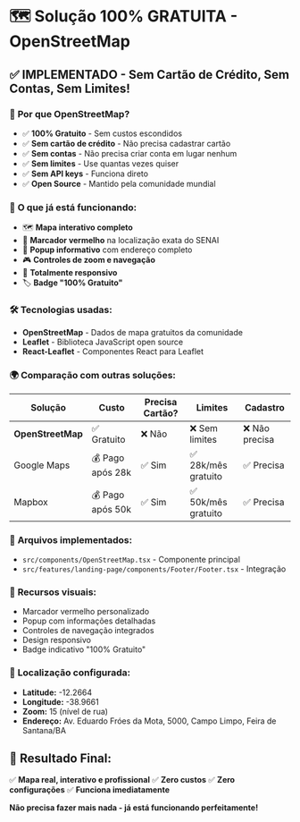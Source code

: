 # 🗺️ Solução 100% GRATUITA - OpenStreetMap

## ✅ IMPLEMENTADO - Sem Cartão de Crédito, Sem Contas, Sem Limites!

### 🎉 **Por que OpenStreetMap?**
- ✅ **100% Gratuito** - Sem custos escondidos
- ✅ **Sem cartão de crédito** - Não precisa cadastrar cartão
- ✅ **Sem contas** - Não precisa criar conta em lugar nenhum
- ✅ **Sem limites** - Use quantas vezes quiser
- ✅ **Sem API keys** - Funciona direto
- ✅ **Open Source** - Mantido pela comunidade mundial

### 🚀 **O que já está funcionando:**
- 🗺️ **Mapa interativo completo**
- 📍 **Marcador vermelho** na localização exata do SENAI
- 💬 **Popup informativo** com endereço completo
- 🎮 **Controles de zoom e navegação**
- 📱 **Totalmente responsivo**
- 🏷️ **Badge "100% Gratuito"**

### 🛠️ **Tecnologias usadas:**
- **OpenStreetMap** - Dados de mapa gratuitos da comunidade
- **Leaflet** - Biblioteca JavaScript open source
- **React-Leaflet** - Componentes React para Leaflet

### 🌍 **Comparação com outras soluções:**

| Solução | Custo | Precisa Cartão? | Limites | Cadastro |
|---------|-------|-----------------|---------|----------|
| **OpenStreetMap** | ✅ Gratuito | ❌ Não | ❌ Sem limites | ❌ Não precisa |
| Google Maps | 💰 Pago após 28k | ✅ Sim | ✅ 28k/mês gratuito | ✅ Precisa |
| Mapbox | 💰 Pago após 50k | ✅ Sim | ✅ 50k/mês gratuito | ✅ Precisa |

### 🔧 **Arquivos implementados:**
- `src/components/OpenStreetMap.tsx` - Componente principal
- `src/features/landing-page/components/Footer/Footer.tsx` - Integração

### 🎨 **Recursos visuais:**
- Marcador vermelho personalizado
- Popup com informações detalhadas
- Controles de navegação integrados
- Design responsivo
- Badge indicativo "100% Gratuito"

### 📍 **Localização configurada:**
- **Latitude:** -12.2664
- **Longitude:** -38.9661
- **Zoom:** 15 (nível de rua)
- **Endereço:** Av. Eduardo Fróes da Mota, 5000, Campo Limpo, Feira de Santana/BA

## 🎯 **Resultado Final:**
✅ **Mapa real, interativo e profissional**
✅ **Zero custos**
✅ **Zero configurações**
✅ **Funciona imediatamente**

**Não precisa fazer mais nada - já está funcionando perfeitamente!**
